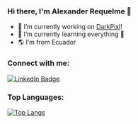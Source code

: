 ### Hi there, I'm Alexander Requelme 👋

- 🔭 I’m currently working on [DarkPixl][website]!
- 🌱 I’m currently learning everything 🚀
- 🌎 I’m from Ecuador


### Connect with me:
[<img src="https://img.shields.io/badge/LinkedIn-blue?style=for-the-badge&logo=linkedin&logoColor=white" alt="LinkedIn Badge"/>][linkedin]

<!--
### GitHub Stats: 
![Anurag's GitHub stats](https://github-readme-stats.vercel.app/api?username=AlexRequelme&show_icons=true&count_private=true)
-->

### Top Languages: 
[![Top Langs](https://github-readme-stats.vercel.app/api/top-langs/?username=AlexRequelme&layout=compact)](https://github.com/anuraghazra/github-readme-stats)


<!-- URLS -->
[website]: https://darkpixl.com
[linkedin]: https://www.linkedin.com/in/alexander-requelme-aa65a4240/
